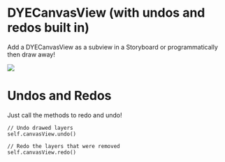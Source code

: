 # DYECanvasView (with undos and redos built in)

Add a DYECanvasView as a subview in a Storyboard or programmatically then draw away!

![](https://raw.githubusercontent.com/dannyYassine/DYECanvasView/master/hello.png)

# Undos and Redos
Just call the methods to redo and undo!
    
    // Undo drawed layers
    self.canvasView.undo()
    
    // Redo the layers that were removed
    self.canvasView.redo()
